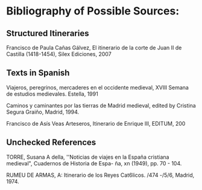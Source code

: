 # Bibliography of Possible Sources: #

## Structured Itineraries ##

Francisco de Paula Cañas Gálvez, El itinerario de la corte de Juan II de Castilla (1418-1454), Silex Ediciones, 2007



## Texts in Spanish ##
Viajeros, peregrinos, mercaderes en el occidente medieval, XVIII Semana de estudios medievales. Estella, 1991

Caminos y caminantes por las tierras de Madrid medieval, edited by Cristina Segura Graiño, Madrid, 1994.

Francisco de Asís Veas Arteseros, Itinerario de Enrique III, EDITUM, 200

## Unchecked References ##

TORRE, Susana A della, ''Noticias de viajes en la España cristiana medieval", 
    Cuadernos de Historia de Espa- ña, xn (1949), pp. 70 - 104. 
    
RUMEU DE ARMAS, A: Itinerario de los Reyes Cat6licos. /474 -/5/6, Madrid, 1974.
